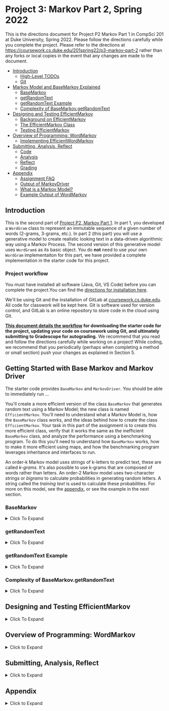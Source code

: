 # Project 3: Markov Part 2, Spring 2022

This is the directions document for Project P2 Markov Part 1 in CompSci 201 at Duke University, Spring 2022. Please follow the directions carefully while you complete the project. Please refer to the directions at https://coursework.cs.duke.edu/201spring22/p3-markov-part-2 rather than any forks or local copies in the event that any changes are made to the document.


- [Introduction](#introduction)
    - [High-Level TODOs](#high-level-todos)
    - [Git](#git)
- [Markov Model and BaseMarkov Explained](#markov-model-and-basemarkov-explained)
    - [BaseMarkov](#basemarkov)
    - [getRandomText](#getrandomtext)
    - [getRandomText Example](#getrandomtext-example)
    - [Complexity of BaseMarkov.getRandomText](#complexity-of-basemarkovgetrandomtext)
- [Designing and Testing EfficientMarkov](#designing-and-testing-efficientmarkov)
    - [Background on EfficientMarkov](#background-on-efficientmarkov)
    - [The EfficientMarkov Class](#the-efficientmarkov-class)
    - [Testing EfficientMarkov](#testing-efficientmarkov)
- [Overview of Programming: WordMarkov](#overview-of-programming-wordmarkov)
    - [Implementing EfficientWordMarkov](#implementing-efficientwordmarkov)
- [Submitting, Analysis, Reflect](#submitting-analysis-reflect)
    - [Code](#code)
    - [Analysis](#analysis)
    - [Reflect](#reflect)
    - [Grading](#grading)
- [Appendix](#appendix)
    - [Assignment FAQ](#assignment-faq)
    - [Output of MarkovDriver](#output-of-markovdriver)
    - [What is a Markov Model?](#what-is-a-markov-model)
    - [Example Output of WordMarkov](#example-output-of-wordmarkov)


## Introduction

This is the second part of [Project P2, Markov Part 1](https://coursework.cs.duke.edu/201spring22/p2-markov-part-1). In part 1, you developed a `WordGram` class to represent an immutable sequence of a given number of words (2-grams, 3-grams, etc.). In part 2 (this part) you will use a generative model to create realistic looking text in a data-driven algorithmic way using a Markov Process. The second version of this generative model uses `WordGram`s as its basic object. You do **not** need to use your own `WordGram` implementaiton for this part, we have provided a complete implementation in the starter code for this project.


### Project workflow
You must have installed all software (Java, Git, VS Code) before you can complete the project.You can find the [directions for installation here](https://coursework.cs.duke.edu/201-public-documentation/resources-201/-/blob/main/installingSoftware.md).

We'll be using Git and the installation of GitLab at [coursework.cs.duke.edu](https://coursework.cs.duke.edu). All code for classwork will be kept here. Git is software used for version control, and GitLab is an online repository to store code in the cloud using Git.

**[This document details the workflow](https://coursework.cs.duke.edu/201-public-documentation/resources-201/-/blob/main/projectWorkflow.md) for downloading the starter code for the project, updating your code on coursework using Git, and ultimately submitting to Gradescope for autograding.** We recommend that you read and follow the directions carefully while working on a project! While coding, we recommend that you periodically (perhaps when completing a method or small section) push your changes as explained in Section 5.


## Getting Started with Base Markov and Markov Driver

The starter code provides `BaseMarkov` and `MarkovDriver`. You should be able to immediately run ...

You'll create a more efficient version of the class `BaseMarkov` that generates random text using a Markov Model; the new class is named `EfficientMarkov`. You'll need to understand what a Markov Model is, how the `BaseMarkov` class works, and the ideas behind how to create the class `EfficientMarkov`. Your task in this part of the assignment is to create this more efficient class, verify that it works the same as the inefficient `BaseMarkov` class, and analyze the performance using a benchmarking program. To do this you'll need to understand how `BaseMarkov` works, how to make it more efficient using maps, and how the benchmarking program leverages inheritance and interfaces to run.

An order-k Markov model uses strings of k-letters to predict text, these are called *k-grams*. It's also possible to use k-grams that are composed of words rather than letters. An order-2 Markov model uses two-character strings or *bigrams* to calculate probabilities in generating random letters. A string called the *training text* is used to calculate these probabilities. For more on this model, see the [appendix](#appendix), or see the example in the next section.


### BaseMarkov
<details>
<summary>Click To Expand</summary>

`BaseMarkov` provides simple implementations of the methods defined in the interface `MarkovInterface`. The important methods that will change to make the class more efficient are `setTraining` and `getFollows`. You'll `@Override` these methods when creating `EfficientMarkov`, but otherwise rely on inherited methods from `BaseMarkov`.
</details>

### getRandomText
<details>
<summary>Click To Expand</summary>


The method we want to optimize to be more efficient is method `getRandomText()`. At a high level, the method works as follows (the exact code for `BaseMarkov.getRandomText()` is provided below). 

- Choose a random substring of `k` characters `current` from the text of length *N*:
- Repeat the following sequence of steps (with a `for` loop) up to the desired length *T*:
    - Get a list of all the characters in the training text that follow `current`
    - Choose one of those characters at random
    - If this character is `PSEUDO_EOS`
        - stop generating new text and `break` out of the `for` loop.
    - Otherwise,
        - Take the last *k*-1 characters of `current` and append this character onto the end of `current`.


</details>

### getRandomText Example
<details>
<summary>Click To Expand</summary>

Here is an example of how the algorithm works. Suppose we're using an order 3-gram (i.e., k=3) and the training text for generating characters is 

***"then five of these themes were themes were thematic in my theatre"***

Then the algorithm would proceed as follows:

- Choose a 3-letter substring from the text at random as the starting current 3-gram. This happens in method `BaseMarkov.getRandomText()` before the for-loop.
- Suppose this text referenced in `current` on line 56 is "the". These three characters are the start of the random text generated by the Markov model. In the loop above, the method `.getFollows(current)` is called on line 60. This method returns a list of all the characters that follow `current`, or "the", in the training text. This is `{"n", "s", "m", "m", “m", "a"}` in the text above -- look for each occurrence of "the" and see the character that follows to understand this returned list.
- One of these characters is chosen at random, is appended to `sb` as part of the randomly generated text, and then `current` is changed to drop the first character and add the last character. So if `"m"` is chosen at random (and it's more likely to be since there are two m's) the String `current` becomes `"hem"`.
- The loop iterates again and `"hem"` is passed to `getFollows()` -- the returned list will be `{"e", "e", "a"}`. The process continues until the designated number of random characters has been generated.
- In the example above if the string `"tre"` is chosen as the initial value of `current`, or becomes the value of `current` as text is generated, then there is no character that follows. In this case `getFollows("tre")` would return `{PSEUDO_EOS}` where the character `PSEUDO_EOS` is defined as the empty string. The loop in `getRandomText` breaks when `PSEUDO_EOS` is found -- ***this is an edge case and the designated number of random characters will not be generated.***

</details>

### Complexity of BaseMarkov.getRandomText
<details>
<summary>Click To Expand</summary>


As explained in the previous section, generating each random character requires scanning the entire training text to find the following characters when `getFollows` is called. Generating `T` random characters will call `getFollows` `T` times. Each time the entire text is scanned. If the text contains `N` characters, then generating `T` characters from a training text of size `N` is an O(`NT`) operation - meaning that the running time scales with the product of `N` and `T`.
</details>

</details>

## Designing and Testing EfficientMarkov
<details>
<summary>Click To Expand</summary>

You'll need to design, develop, test, and benchmark the new class. You'll create this class and make it extend `BaseMarkov` thus inheriting all its methods and protected instance variables. You'll need to create two constructors, see `BaseMarkov` for details. You'll inherit all the methods of `BaseMarkov` and you'll need to `@Override` two of them: `setTraining` and `getFollows` as described below.  The other methods and instance variables are simply inherited.

### Background on EfficientMarkov
<details>
<summary>Click To Expand</summary>

Calling `BaseMarkov.getFollows` requires looping over the training text of size *N*. In the class `EfficientMarkov`, you'll improve the efficiency of `EfficientMarkov.getFollows` by making it a constant time operation. In order to accomplish this, you'll need to create and initialize a `HashMap` instance variable used in `getFollows`. 

This means that in `EfficientMarkov`, we will scan through the training text of size *N* once before generating *T* random characters by calling `getFollows` *T* times.This makes `EfficientMarkov` text generation an O(*N*+*T*) operation instead of the O(*NT*) for `BaseMarkov` - that is, the running time scales with the sum of *N* and *T* instead of the product. We call this linear growth instead of quadratic.

Instead of rescanning the entire text of *N* characters as in `BaseMarkov`, you'll write code to store each unique k-gram as a key in the instance variable `myMap`, with the characters/single-char strings that follow the k-gram in a list associated as the value of the key. This will be done in the overridden method `EfficientMarkov.setTraining`. In the constructor, you'll create an instance variable `myMap` and fill it with keys and values in the method `EfficientMarkov.setTraining`.

**The keys in `myMap` are k-grams in a k-order Markov model**. Suppose we're creating an order-3 Markov Model and the training text is the string `"bbbabbabbbbaba"`. Each different k-gram in the training text will be a key in the map (e.g. `"bbb"`). **The value associated with each k-gram key is a list of single-character strings that follow the key in the training text (e.g. {`"a"`, `"a"`, `"b"`})**.  *Your map will have Strings as keys and each key will have an `ArrayList<String>` as the corresponding value.*

Let’s consider other 3-grams in the training text. The 3-letter string `"bba"` occurs three times, each time followed by `'b'`. The 3-letter string `"bab"` occurs three times, followed twice by `'b'` and once by `'a'`. 

What about the 3-letter string `"aba"`? It only occurs once, and it occurs at the end of the string, and thus is not followed by any characters. So, if our 3-gram is ever `"aba"` we will always end the text with that 3-gram. Suppose instead, there is one instance of `"aba"` followed by a `'b'` and another instance at the end of the text, then if our current 3-gram was `"aba"` we would have a 50% chance of ending the generation of random text early.

To represent this special case in our structure, we say that `"aba"` here is followed by an end-of-string (EOS) character. This isn't a real character, but a special String/character we'll use to indicate that the process of generating text is over.***While generating text, if we randomly choose the end-of-string character to be our next character, then instead of actually adding a character to our text, we simply stop generating new text and return whatever text we currently have.*** For this assignment, to represent an end-of-string character you'll use the static constant `PSEUDO_EOS` – see `MarkovModel.getRandomText` method for how this constant is used when generating random text.

</details>


### Constructors in EfficientMarkov
<details>
<summary>Click To Expand</summary>

One constructor has the order of the markov model as a parameter and the other,default constructor calls `this(3)` to set the order to three. The parameterized constructor you write will first call `super(order)` to initialize inherited state --- you'll then initialize the instance variable `myMap` to a `HashMap`. 

</details>

### Building myMap in setTraining
<details>
<summary>Click To Expand</summary>

You must set `myText` to the parameter text as the first line in your new `setTraining` implementation. You can do this directly, or by calling `super.setTraining(text)`.

For `getFollows` to function correctly, even the first time it is called, you'll clear and initialize the map when the overridden method `setTraining` method is called. At the beginning of your method, after setting the value of `myText`, write `myMap.clear()` to accomplish this.

Implement the method according to the background. As a refresher, here are the list of steps you need to complete:

The map will be constructed in the parameterized constructor and keys/values added in this method. To continue with the previous example, suppose we're creating an order-3 Markov Model and the training text is the string `"bbbabbabbbbaba"`.

| Key | List of Values |
| ---- | ------        |
| `"bbb"` | `{"a", "b", "a"}` |
| `"bba"` | `{"b", "b", "b"}` |
| `"bab"` | `{"b", "b", "a"}` |
| `"abb"` | `{"a", "b"}` |
| `"aba"` | `{PSEUDO_EOS}` |


In processing the training text from left-to-right, e.g., in the method `setTraining`, we see the following 3-grams starting with the left-most 3-gram `“bbb”`. Your code will need to generate every 3-gram in the text as a possible key in the map you'll build. Use the `String.substring()` method to create substrings of the appropriate length, i.e., `myOrder`. In this example the keys/Strings you'll generate are:

`bbb` -> `bba` -> `bab` -> `abb` -> `bba` -> `bab` -> `abb` -> `bbb` -> `bbb` -> `bba` -> `bab` -> `aba`

You'll create these using `myText.substring(index, index+myOrder)` if `index` is accessing all valid indices.

As you create these keys, you'll store them in the map and add each of the following single-character strings to the ArrayList value associated with the 3-gram key.

For example, you'd expect to see these keys and values for the string `"bbbabbabbbbaba"`. The order of the keys in the map isn't known, but for each key the order of the single-character strings should be as shown below -- the order in which they occur in the training text.

</details>

### Method getFollows in EfficientMarkov
<details>
<summary>Click to Expand</summary>

This method simply looks up the key in a map and returns the associated value: an `ArrayList` of single-character strings that was created when `setTraining` is called. If the key isn't in the map you should throw an exception, e.g., 

`throw new NoSuchElementException(key+" not in map");`

The code in this version of `getFollows` is constant time because if the key is in the map, the corresponding value is simply returned. The value for each key is set in the method `setTraining`.

</details>

### Testing EfficientMarkov
<details>
<summary>Click to Expand</summary>

To test that your code is doing things faster and not differently, you can use the same text file and the same order *k* for k-grams for `EfficientMarkov` model. Simply use an `EfficientMarko`v object rather than a `BaseMarkov` object when running `MarkovDriver`. 

***If you use the same seed in constructing the random number generator used in your new implementation, you should get the same text, but your code should be faster.*** You can use `MarkovDriver` to test this. Do not change the given random seed when testing the program, though you can change it when you'd like to see more humorous and different random text. You can change the seed when you're running the program, **but for testing and for submitting you should use the provided seed 1234.**  

</details>



### JUnit for EfficientMarkov
<details>
<summary>Click to Expand</summary>

Use the JUnit tests in the `MarkovTest` class as part of testing your code. ***You will need to change the class being tested that's returned by the method `getModel`***. For discussion on using JUnit tests, see the [section in this document](https://coursework.cs.duke.edu/201-public-documentation/P2-Markov-Part-1/-/blob/main/README.md#junit-tests-explained) on how to run a Java program that uses JUnit tests. You may need to add JUnit 5 to the project -- you can do this by using option-enter and choosing that version of JUnit. On Windows machines use ALT-enter. Alternatively, right click any red text in IntelliJ relating to JUnit, click "Show Context Actions", and select the most recent version of JUnit.

</details>



### Debugging Your Code in EfficientMarkov
<details>
<summary>Click to Expand</summary>

It’s hard enough to debug code without random effects making it even harder. In the `BaseMarkov` class you’re provided, the Random object used for random-number generation is constructed as follows:

`myRandom = new Random(RANDOM_SEED);`

`RANDOM_SEED` is defined to be 1234. Using the same seed to initialize the random number stream ensures that the same random numbers are generated each time you run the program. Removing `RANDOM_SEED` and using `new Random()` will result in a different set of random numbers, and thus different text, being generated each time you run the program. This is more amusing, but harder to debug. ***If you use a seed of `RANDOM_SEED` in your `EfficientMarkov` model, you should get the same random text as when the brute-force method from `BaseMarkov` is used.*** This will help you debug your program because you can check your results with those of the code you’re given which you can rely on as being correct. You'll get this behavior "for free" since the first line of your `EfficientMarkov` constructor will be `super(order)` -- which initializes the `myRandom` instance variable.

</details>

</details>

## Overview of Programming: WordMarkov
<details>
<summary>Click to Expand</summary>

If you change the `MarkovDriver` to use a `BaseWordMarkov` class instead of a `BaseMarkov` class then words rather than characters will be used to generate a model. You'll need a working `WordGram` class from the [Part 1 Markov Assignment](https://coursework.cs.duke.edu/201fall21/P2-Markov-Part-1). *One is provided for you to use as part of the code you clone from the Git repository*. Text generated for 50 words is shown in the [appendix](#appendix). Here a k-gram is a sequence of *k* words, e.g., a `WordGram` rather than a String of k-characters. You can generate this using `MarkovDriver` and the `BaseWordMarkov` object in that class.

Just as you created `EfficientMarkov` by extending `BaseMarkov`, you'll create `EfficientWordMarkov` by extending `BaseWordMarkov`. You'll create two constructors and implement two methods similar to those in `EfficientMarkov`: `setTraining` and `getFollows`. The difference is that instead of String objects as keys in a map you'll be using `WordGram` objects as keys. You must create the `EfficientWordMarkov` class from scratch; you're not provided with starter code.

### Implementing EfficientWordMarkov
<details>
<summary>Click to Expand</summary>

You'll model this class on the `EfficientMarkov` class you've already implemented and tested. See the previous section for details. However in this version you will use `WordGram` objects as keys in a map and the instance variable String `myText` from `BaseMarkov` becomes `String[] myWords` in `BaseWordMarkov`. 

You'll create two constructors in `EfficientWordMarkov`: `public EfficientWordMarkov()` and `public EfficientWordMarkov(int order)`. These constructors should be identical to those in `EfficientMarkov` (default order 3, initialize myMap to be a new HashMap).

You'll need to use the code in `BaseWordMarkov` to help reason about how to write `setTraining` in `EfficientWordMarkov`. The `EfficientWordMarkov.getFollows` method is the same as in `EfficientMarkov`, though `myMap` is different. Now it's `Map<WordGram, ArrayList<String>>` since words are used rather than characters. You'll need to reason how to create the map and initialize its contents in `setTraining`.

***In creating an array of words, you should use `text.split("\\s+")` to process the String passed to `setTraining` into an array of "words" separated by whitespace. You'll see this code in `BaseWordMarkov`.***

Some hints about `EfficientWordMarkov` compared with `EfficientMarkov`:
- Instance variable is `myWords` rather than `myText`, see `BaseWordMarkov` for details.
- Instead of using `String.substring()` to create a String for every key, you'll create a new `WordGram` for every key in the map.
- Instead of using a one-character `String` to follow each key, you'll use the appropriate `String` in `myWords` as the string that follows each key.
- In method `getRandomText` you can call the `shiftAdd` method after finding a following word (by calling `getFollows`). Recall that `shiftAdd` creates a new `WordGram` object, you'll use this as the key for generating the next word at random.

To test your class, use it in the `MarkovDriver` program and compare the output to what's generated by `BaseWordMarkov` just as you did when [Testing `EfficientMarkov`](#testing-efficientmarkov).
</details>

</details>

## Submitting, Analysis, Reflect 
<details>
<summary>Click to Expand</summary>

### Code
Push your code to Git. Do this often. You can use the autograder on Gradescope to test your code. You should NOT complete the reflect form until you're done with all the coding portion of the assignment. Since you may uncover bugs from the autograder, you should wait until you've completed debugging and coding before completing the reflect form.

### Analysis
<details>
<summary>Click to Expand</summary>

You're given a class `Benchmark` that runs several tests that allow you to compare the performance (in terms of the program runtime) of the default, brute-force `BaseMarkov` and the more efficient map-based `EfficientMarkov` code. The code you start with uses `data/hawthorne.txt`, which is the text of ***A Scarlet Letter***, a text of 487,614 characters (as you'll see in the output when running the benchmark tests). The class uses `BaseMarkov`, but can be easily changed to use `EfficientMarkov` by changing the appropriate line in the `getMarkov` method called from main. You're free to alter this class.

Answer the following questions in your analysis. You'll submit your analysis as a separate PDF as a separate assignment ***to Gradescope***. Note that we are not looking for particular numbers so much as reasonable interpretations of your results.

1. *Change made on 5:30 PM on Sept 25: Use provided data rather than run your own*. 

Use this data for `BaseMarkov` run on staff laptop via the `BenchMark` program using the default file and an order 5 Markov Model.
|time |   source | #chars |
|------|--------|------|
|0.107   |487614  |1000 |
|0.204   |487614  |2000 |
|0.302   |487614  |8000 |
|1.440   |487614  |16000 |
|2.825   |487614  |32000 |
|5.674   |487614  |64000 |

The program also generates 4,096 characters using texts that increase in size from 487,614 characters to 4,876,140 characters (10 times the number).  This data is shown below.

|time |   source | #chars |
|------|--------|------|
|0.370   |487614  |4096 |
|0.720   |975228  |4096 |
|1.065  |1462842 |4096 |
|1.421   |1950456 |4096 |
|1.795   |2438070 |4096 |
|2.121   |2925684 |4096 |
|2.531   |3413298 |4096 |


In your analysis file, include an explanation as to whether the timings support the O(*NT*) quadratic growth analysis. That is, do your timings suggest that the running time scales with the product of the size of the training text *N* and the number of characters to be generated *T*. Use the fact that for some runs *N* is fixed and *T* varies whereas in the other runs *T* is fixed and *N* varies.

2. Determine (from running `Benchmark.java`) how long it takes for `EfficientMarkov` to generate 2,000, 4,000, 8,000, 16,000, and 32,000 random characters using the default file and an order 5 Markov Model. Include these timings in your report. The program also generates 4,096 characters using texts that increase in size from 487,614 characters to 4,876,140 characters (10 times the number). In your analysis file include an explanation as to whether the timings support the O(*N*+*T*) analysis. That is, do your timings suggest that the running time scales with the sum of the size of the training text *N* and the number of characters to be generated *T*.

3. Read the article *Can’t Access GPT-3? Here’s GPT-J — Its Open-Source Cousin* accessible via this link: https://towardsdatascience.com/cant-access-gpt-3-here-s-gpt-j-its-open-source-cousin-8af86a638b11 . Describe any thoughts you have about the article as it relates to this assignment. 

***After completing the analysis questions you submit your answers in a PDF to Gradescope in the appropriate assignment.***

</details>

### Reflect

Answer questions in this form: https://docs.google.com/forms/d/e/1FAIpQLSfsEbHxVJSP3GwxTGf17FaS8FjAvzb9cyhpfKwBouKTsDVV8Q/viewform 

### Grading

For this program grading will be:

| Points | Grading Criteria |
| ------ | ------ |
| 16 | Correctness of EfficientMarkov and EfficientWordMarkov code. (10 for EfficientMarkov, 5 for EfficientWordMarkov, 1 for API)|
| 6 | Answers to analysis questions |
| 2 | Reflect form |

</details>

## Appendix
<details>
<summary>Click to Expand</summary>

### Assignment FAQ

**My unchanged `BaseMarkov` does not produce the same output as reported above or does not give the correct number of characters as described in `analysis.txt`.** 

Post to Ed. This is unlikely to happen for correct programs.

**When I run `Benchmark` using `EfficientMarkov`, it takes even longer than `BaseMarkov` and/or generates an `OutOfMemoryException`.**

Make sure you clear the map at the start of `setTraining` by calling `myMap.clear()`. Because the `Benchmark` class creates a single `EfficientMarkov` object and calls `setTraining()` several times, if you do not clear the map, new values will be added every time the method is called.

**How can I debug my `EfficientMarkov` implementation?**

You can test your implementation by providing a String like `“bbbabbabbbbaba”` as the training text and print the keys and values of the map you build to confirm that your map is constructed correctly. Working out simple cases by hand and confirming them with your code is a good way to test code in general.
In order to run your code, you can make some changes to the `main()` method in `MarkovDriver` or `Benchmark`.

**How do I deal with randomness?**

It’s hard enough to debug code without random effects making it even harder. In the `MarkovModel` class you’re provided, the Random object used for random-number generation is constructed as follows:

`myRandom = new Random(RANDOM_SEED);`

`RANDOM_SEED` is defined to be 1234. Using the same seed to initialize the random number stream ensures that the same random numbers are generated each time you run the program. Removing `RANDOM_SEED` and using `new Random()` will result in a different set of random numbers, and thus different text, being generated each time you run the program. This is more amusing, but harder to debug. If you use a seed of `RANDOM_SEED` in your `EfficientMarkov` model you should get the same random text as when the brute-force method is used. This will help you debug your program because you can check your results with those of the code you’re given which you can rely on as being correct. You'll get this behavior "for free" since the first line of your `EfficientMarkov` constructor will be `super(order)` -- which initializes the `myRandom` instance variable.

If you use the same `RANDOM_SEED` in constructing the random number generator used in your new implementation, you should get the same text, but your code should be faster. You can use `MarkovDriver` to test this. Do not change the given `RANDOM_SEED` random seed when testing and submitting the program, though you can change it when you'd like to see more humorous and different random text.

**The length of the Markov Model is way too small**
 
The code is encountering the EOS tag too soon and then exiting - look over where you’re adding the EOS tag.

### Output of MarkovDriver
<details>
<summary>Click to Expand</summary>

This table shows the output of different Markov Models for President Trump's State of the Union address in 2017 and President Bush's State of the Union address in 2007. 

| k | President Trump State of the Union 2017 | President Biden State of the Union 2021 |
| - | ------                                  | ------                                 |
| 1 |  t bers, thatetiourotha atr Itry es tr l en thed mpparow eves, The l t. tos tive derke, t d, by. Ames ther ais, outyeneanonerod pisind Th. pr cres olinacrop a chencon borurenge ind on thers thest wat w | r bus io vear mans anovine se futinybereagicorthences – min pl anginsethec. lid Imint a me e estoreon We alel the tho Wed orreshilthe- lrien thaionveost NIDandend jon cempest Amaid ofit’r thnkege awis |
| 2 | ps of Yort sameriabonuchismany to reving theiregive nor toget ou, war. Shat ve vinno Nat thar deart ree.” Alatiall ar And on Natiens, to plese — and on, an eve imboyme shly offely, as penigh Kengrear| om of rovestin thater the meris to becaust Chilly th. It’s itiand Amerear precouleassarms on Just it usell cour con 9/11.3 muld st an ton. Stax owthat to come so puble coles divered magaild ouggle vi|
| 3 | f us the pracificity othe including. Pare workers of his Capitol, meets with in againspire food there need. Aftere in our strain. We regislast, homento uneminists, them, thinally are top prover our Go | irst on pock of their a Medica’s demong Right ten andame failesses at I know – it we cans by bet why time to said by more imple. We ass the wrong the nation a your drugs. Tonighternet, and in Famillio |
| 4 | arriorities why, this like Congressure the nearly 400, incoln an incredible to hardships are build our countain minor Otto join me it, but where break to than $4,000 — so Americans — manufacture of St | life can will crising the faucet again. The world. Talk away. So how right — and get by negotiating than 400,000 pharmacism to be big tax brack up. That I’m provided to act police President have act. |
| 5 | has taughters order Patrol Agents, and together, gaining our difficult — because of the authority and that we do. I will be a major plants will determined a tube to endured by criminals and minor chi | permanent study shot an option during the productive diseases opens without our high-speed international to Americans can be first 100 Days of joy, cried out the central challenges facing nothing up. |
</details>

### What is a Markov Model?
<details>
<summary>Click to Expand</summary>

An order-k Markov model uses strings of k-letters to predict text: these are called *k-grams*. It's also possible to use k-grams that are composed of words rather than letters. An order-2 Markov model uses two-character strings or *bigrams* to calculate probabilities in generating random letters. A string called the *training text* is used to calculate these probabilities.

For example, suppose that in the text we're using for generating random letters, the so-called training text, using an order-2 Markov model, the bigram `"th"` is followed 50 times by the letter `"e"`, 20 times by the letter `"a"`, and 30 times by the letter `"o"`, because the sequences `"the"`, `"tha"`, and `"tho"` occur 50, 20, and 30 times, respectively while there are no other occurrences of `"th"` in the text we're modeling.

Now suppose that in generating random text using an order-2 Markov process we generate the bigram `"th"` --- then based on this bigram we must generate the next random character using the order-2 model. The next letter will be an 'e' with a probability of 0.5 (50/100); will be an 'a' with probability 0.2 (20/100); and will be an 'o' with probability 0.3 (30/100). If 'e' is chosen, then the next bigram used to calculate random letters will be `"he"` since the last part of the old bigram is combined with the new letter to create the next bigram used in the Markov process.

Rather than using probabilities explicitly, your code will use them implicitly. You'll store 50 occurrences of `"e"`, 20 occurrences of `"a"` and 30 occurrences of `"o"` in an `ArrayList`. You'll then choose one of these at random. This will replicate the probabilities, e.g., of 0.3 for `"o"` since there will be 30 `"o"` strings in the 100-element `ArrayList`.
</details>

### Example Output of WordMarkov
<details>
<summary>Click to Expand</summary>

| k | President Trump State of the Union 2017 | President Biden State of the Union 2021 |
| - | ------                                  | ------                                 |
| 1 | friends on Long Island. His tormentors wanted to reform is moving a train tracks, exhausted from Mexico to reopen an order directing Secretary Mattis to independence, and a mountain, we are dreamers too. Here tonight — and paramedics who will see their corrupt dictatorship, I am asking both parties as | the 21st Century. We cannot walk away from their net worth increase by man—made and save lives. And we will long endure is familiar, this podium, and I know the American households. We’ve done nothing – Democrats and billionaires who knows what it’s in that have to leave. Our grids|
| 2 | expected, and others we could never have imagined. We have faced challenges we expected, and others we could never have imagined.  We have faced challenges we expected, and others we could never have imagined. We have shared in the gallery with Melania. Ashlee was aboard one of our country. The | survive. It did. But the struggle is far from over. The questionof whether our democracy since the Great Depression. The worst economic crisis since the Great Depression. The worst pandemic in a direct and proportionate way to Russia’s interference in our mutual interests. As we gather here tonight, the|
| 3 | respect our country. The fourth and final pillar protects the nuclear family by ending chain migration. Under the current broken system, a single immigrant can bring in virtually unlimited numbers of distant relatives. Under our plan, those who meet education and work requirements, and show good moral character, will be | we need to ensure greater equity and opportunity for women. Let’s get the Paycheck Fairness Act to my desk as soon as possible. I also hope Congress can get to my desk the Equality Act to protect Asian Americans and Pacific Islanders from the vicious hate crimes we’ve seen this |
| 4 | we passed tax cuts, roughly 3 million workers have already gotten tax cut bonuses — many of them thousands of dollars per worker.  Apple has just announced it plans to invest a total of $350 billion in America, and hire another 20,000 workers. This is our new American moment. There | our tables. Immigrants have done so much for America during the pandemic – as they have throughout our history. The country supports immigration reform. Congress should act. We have a giant opportunity to bend to the arc of the moral universe toward justice. Real justice. And with the plans I|
| 5 | did not stay silent. America stands with the people of Iran in their courageous struggle for freedom. I am asking the Congress to end the dangerous defense sequester and fully fund our great military. As part of our defense, we must modernize and rebuild our nuclear arsenal, hopefully never having | soul of America – we need to protect the sacred right to vote. More people voted in the last presidential election than ever before in our history – in the middle of one of the worst pandemics ever. That should be celebrated. Instead it’s being attacked. Congress should pass H.R.|

</details>
